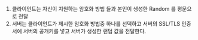 1. 클라이언트는 자신이 지원하는 암호화 방법 들과 본인이 생성한 Random 를 평문으로 전달 
2. 서버는 클라이언트가 제시한 암호화 방법중 하나를 선택하고 서버의 SSL/TLS 인증서에 서버의 공개키를 넣고 서버가 생성한 랜덤 값을 전달한다. 